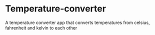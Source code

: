 # Temperature-converter
A temperature converter app that converts temperatures from celsius, fahrenheit and kelvin to each other

